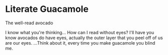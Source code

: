 # Literate Guacamole
The well-read avocado


I know what you're thinking... How can I read without eyes?
I'll have you know avocados do have eyes, 
actually the outer layer that you peel off of us are our eyes.
...Think about it, every time you make guacamole you blind me. 
